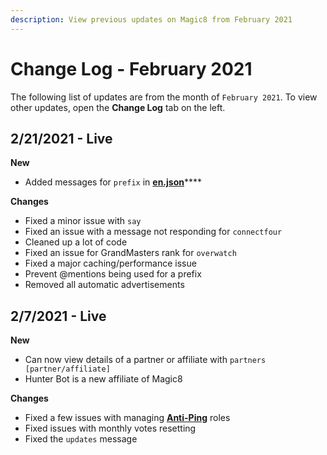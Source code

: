 ```yaml
---
description: View previous updates on Magic8 from February 2021
---
```


# Change Log - February 2021

The following list of updates are from the month of `February 2021`. To view other updates, open the **Change Log** tab on the left.

## 2/21/2021 - Live

**New**

* Added messages for `prefix` in [**en.json**](https://github.com/OfficialMagic8/Languages/blob/master/languages/en.json)\*\*\*\*

**Changes**

* Fixed a minor issue with `say`
* Fixed an issue with a message not responding for `connectfour`
* Cleaned up a lot of code
* Fixed an issue for GrandMasters rank for `overwatch`
* Fixed a major caching/performance issue
* Prevent @mentions being used for a prefix
* Removed all automatic advertisements

## 2/7/2021 - Live

**New**

* Can now view details of a partner or affiliate with `partners [partner/affiliate]`
* Hunter Bot is a new affiliate of Magic8

**Changes**

* Fixed a few issues with managing [**Anti-Ping**](../../commands/administrator/#anti-ping) roles
* Fixed issues with monthly votes resetting
* Fixed the `updates` message

